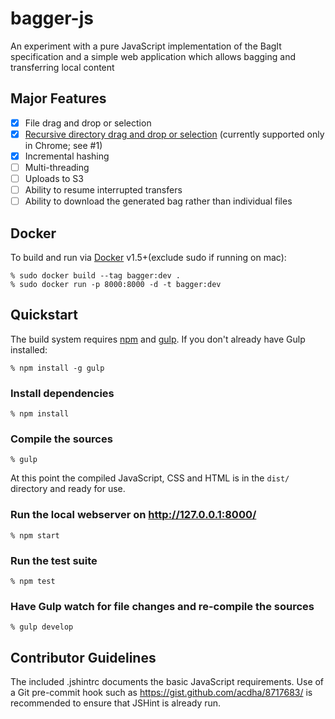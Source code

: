 # bagger-js

An experiment with a pure JavaScript implementation of the BagIt specification
and a simple web application which allows bagging and transferring local content


## Major Features

* [x] File drag and drop or selection
* [x] [Recursive directory drag and drop or selection](https://github.com/loc-rdc/bagger-js/pull/1) (currently supported only in Chrome; see #1)
* [x] Incremental hashing
* [ ] Multi-threading
* [ ] Uploads to S3
* [ ] Ability to resume interrupted transfers
* [ ] Ability to download the generated bag rather than individual files

## Docker

To build and run via [Docker](https://www.docker.com) v1.5+(exclude sudo if running on mac):

    % sudo docker build --tag bagger:dev .
    % sudo docker run -p 8000:8000 -d -t bagger:dev

## Quickstart

The build system requires [npm](https://npmjs.org) and [gulp](http://gulpjs.com). If you don't already have Gulp installed:

    % npm install -g gulp


### Install dependencies

    % npm install

### Compile the sources

    % gulp

At this point the compiled JavaScript, CSS and HTML is in the `dist/` directory and ready for use.

### Run the local webserver on http://127.0.0.1:8000/

    % npm start

### Run the test suite

    % npm test

### Have Gulp watch for file changes and re-compile the sources

    % gulp develop


## Contributor Guidelines

The included .jshintrc documents the basic JavaScript requirements. Use of a Git pre-commit hook such as
https://gist.github.com/acdha/8717683/ is recommended to ensure that JSHint is already run.
